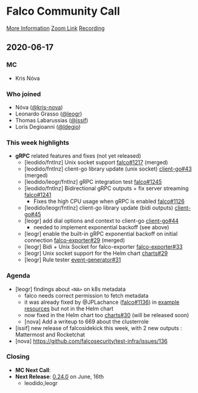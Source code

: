 # Falco Community Call

[More Information](https://github.com/falcosecurity/community)
[Zoom Link](https://zoom.us/my/cncffalcoproject)
[Recording]()

## 2020-06-17

### MC

- Kris Nóva

### Who joined

- Nóva ([@kris-nova](https://github.com/kris-nova))
- Leonardo Grasso ([@leogr](https://github.com/leogr))
- Thomas Labarussias ([@issif](https://github.com/issif))
- Loris Degioanni ([@ldegio](https://github.com/ldegio))


### This week highlights

- **gRPC** related features and fixes (not yet released)
  - [leodido/fntlnz] Unix socket support [falco#1217](https://github.com/falcosecurity/falco/pull/1217) (merged)
  - [leodido/fntlnz] client-go library update (unix socket) [client-go#43](https://github.com/falcosecurity/client-go/pull/43) (merged)
  - [leodido/leogr/fntlnz] gRPC integration test [falco#1245](https://github.com/falcosecurity/falco/pull/1245)
  - [leodido/fntlnz] Bidirectional gRPC outputs + fix server streaming [falco#1241](https://github.com/falcosecurity/falco/pull/1241)
      - Fixes the high CPU usage when gRPC is enabled [falco#1126](https://github.com/falcosecurity/falco/issues/1126)
  - [leodido/leogr/fntlnz] client-go library update (bidi outputs) [client-go#45](https://github.com/falcosecurity/client-go/pulls)
  - [leogr] add dial options and context to client-go [client-go#44](https://github.com/falcosecurity/client-go/pull/44)
    - needed to implement exponential backoff (see above)
  - [leogr] enable the built-in gRPC exponential backoff on initial connection [falco-exporter#29](https://github.com/falcosecurity/falco-exporter/pull/29) (merged)
  - [leogr] Bidi + Unix Socket for falco-exporter [falco-exporter#33](https://github.com/falcosecurity/falco-exporter/pull/33)
  - [leogr] Unix socket support for the Helm chart [charts#29](https://github.com/falcosecurity/charts/pull/29)
  - [leogr] Rule tester [event-generator#31](https://github.com/falcosecurity/event-generator/pull/31)

### Agenda

- [leogr] findings about `<NA>` on k8s metadata
    - falco needs correct permission to fetch metadata
    - it was already fixed by @JPLachance ([falco#1136](https://github.com/falcosecurity/falco/pull/1136)) in [example resources](https://github.com/falcosecurity/evolution/blob/master/deploy/kubernetes/kernel-and-k8s-audit/rbac.yaml) but not in the Helm chart
    - now fixed in the Helm chart too [charts#30](https://github.com/falcosecurity/charts/pull/30) (will be released soon)
    - [nova] Add a writeup to 669 about the clusterrole
- [issif] new release of falcosidekick this week, with 2 new outputs : Mattermost and Rocketchat
- [nova] https://github.com/falcosecurity/test-infra/issues/136

### Closing

- **MC Next Call**: 
- **Next Release**: [0.24.0](https://github.com/falcosecurity/falco/milestone/10) on June, 16th
    - leodido,leogr